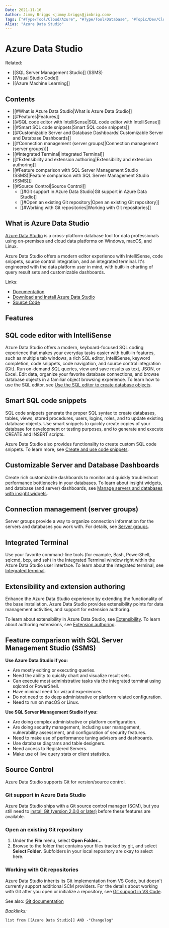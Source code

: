 ```yaml
---
Date: 2021-11-16
Author: Jimmy Briggs <jimmy.briggs@jimbrig.com>
Tags: ["#Type/Tool/Cloud/Azure", "#Type/Tool/Database", "#Topic/Dev/Cloud/Azure"]
Alias: "Azure Data Studio"
---
```


# Azure Data Studio

Related: 
- [[SQL Server Management Studio]] (SSMS)
- [[Visual Studio Code]]
- [[Azure Machine Learning]]

## Contents

- [[#What is Azure Data Studio|What is Azure Data Studio]]
- [[#Features|Features]]
- [[#SQL code editor with IntelliSense|SQL code editor with IntelliSense]]
- [[#Smart SQL code snippets|Smart SQL code snippets]]
- [[#Customizable Server and Database Dashboards|Customizable Server and Database Dashboards]]
- [[#Connection management (server groups)|Connection management (server groups)]]
- [[#Integrated Terminal|Integrated Terminal]]
- [[#Extensibility and extension authoring|Extensibility and extension authoring]]
- [[#Feature comparison with SQL Server Management Studio (SSMS)|Feature comparison with SQL Server Management Studio (SSMS)]]
- [[#Source Control|Source Control]]
	- [[#Git support in Azure Data Studio|Git support in Azure Data Studio]]
	- [[#Open an existing Git repository|Open an existing Git repository]]
	- [[#Working with Git repositories|Working with Git repositories]]


## What is Azure Data Studio

[Azure Data Studio](https://docs.microsoft.com/en-us/sql/azure-data-studio/?view=sql-server-ver15) is a cross-platform database tool for data professionals using on-premises and cloud data platforms on Windows, macOS, and Linux.

Azure Data Studio offers a modern editor experience with IntelliSense, code snippets, source control integration, and an integrated terminal. It's engineered with the data platform user in mind, with built-in charting of query result sets and customizable dashboards.

Links:
- [Documentation](https://docs.microsoft.com/en-us/sql/azure-data-studio/?view=sql-server-ver15)
- [Download and Install Azure Data Studio](https://docs.microsoft.com/en-us/sql/azure-data-studio/download-azure-data-studio?view=sql-server-ver15)
- [Source Code](https://github.com/microsoft/azuredatastudio)

## Features

## SQL code editor with IntelliSense

Azure Data Studio offers a modern, keyboard-focused SQL coding experience that makes your everyday tasks easier with built-in features, such as multiple tab windows, a rich SQL editor, IntelliSense, keyword completion, code snippets, code navigation, and source control integration (Git). Run on-demand SQL queries, view and save results as text, JSON, or Excel. Edit data, organize your favorite database connections, and browse database objects in a familiar object browsing experience. To learn how to use the SQL editor, see [Use the SQL editor to create database objects](https://docs.microsoft.com/en-us/sql/azure-data-studio/tutorial-sql-editor?view=sql-server-ver15).

## Smart SQL code snippets

SQL code snippets generate the proper SQL syntax to create databases, tables, views, stored procedures, users, logins, roles, and to update existing database objects. Use smart snippets to quickly create copies of your database for development or testing purposes, and to generate and execute CREATE and INSERT scripts.

Azure Data Studio also provides functionality to create custom SQL code snippets. To learn more, see [Create and use code snippets](https://docs.microsoft.com/en-us/sql/azure-data-studio/code-snippets?view=sql-server-ver15).

## Customizable Server and Database Dashboards

Create rich customizable dashboards to monitor and quickly troubleshoot performance bottlenecks in your databases. To learn about insight widgets, and database (and server) dashboards, see [Manage servers and databases with insight widgets](https://docs.microsoft.com/en-us/sql/azure-data-studio/insight-widgets?view=sql-server-ver15).

## Connection management (server groups)

Server groups provide a way to organize connection information for the servers and databases you work with. For details, see [Server groups](https://docs.microsoft.com/en-us/sql/azure-data-studio/server-groups?view=sql-server-ver15).

## Integrated Terminal

Use your favorite command-line tools (for example, Bash, PowerShell, sqlcmd, bcp, and ssh) in the Integrated Terminal window right within the Azure Data Studio user interface. To learn about the integrated terminal, see [Integrated terminal](https://docs.microsoft.com/en-us/sql/azure-data-studio/integrated-terminal?view=sql-server-ver15).

## Extensibility and extension authoring

Enhance the Azure Data Studio experience by extending the functionality of the base installation. Azure Data Studio provides extensibility points for data management activities, and support for extension authoring.

To learn about extensibility in Azure Data Studio, see [Extensibility](https://docs.microsoft.com/en-us/sql/azure-data-studio/extensibility?view=sql-server-ver15). To learn about authoring extensions, see [Extension authoring](https://docs.microsoft.com/en-us/sql/azure-data-studio/extensions/extension-authoring?view=sql-server-ver15).

## Feature comparison with SQL Server Management Studio (SSMS)

**Use Azure Data Studio if you:**

-   Are mostly editing or executing queries.
-   Need the ability to quickly chart and visualize result sets.
-   Can execute most administrative tasks via the integrated terminal using sqlcmd or PowerShell.
-   Have minimal need for wizard experiences.
-   Do not need to do deep administrative or platform related configuration.
-   Need to run on macOS or Linux.

**Use SQL Server Management Studio if you:**

-   Are doing complex administrative or platform configuration.
-   Are doing security management, including user management, vulnerability assessment, and configuration of security features.
-   Need to make use of performance tuning advisors and dashboards.
-   Use database diagrams and table designers.
-   Need access to Registered Servers.
-   Make use of live query stats or client statistics.

## Source Control

Azure Data Studio supports Git for version/source control.

### Git support in Azure Data Studio

Azure Data Studio ships with a Git source control manager (SCM), but you still need to [install Git (version 2.0.0 or later)](https://git-scm.com/download) before these features are available.

### Open an existing Git repository

1.  Under the **File** menu, select **Open Folder...**
2.  Browse to the folder that contains your files tracked by git, and select **Select Folder**. Subfolders in your local repository are okay to select here.

### Working with Git repositories

Azure Data Studio inherits its Git implementation from VS Code, but doesn't currently support additional SCM providers. For the details about working with Git after you open or initialize a repository, see [Git support in VS Code](https://code.visualstudio.com/docs/editor/versioncontrol#_git-support).

See also: [Git documentation](https://git-scm.com/documentation)

*Backlinks:*

```dataview
list from [[Azure Data Studio]] AND -"Changelog"
```